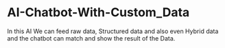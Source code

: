 # AI-Chatbot-With-Custom_Data
 In this AI We can feed raw data, Structured data and also even Hybrid data and the chatbot can match and show the result of the Data.
